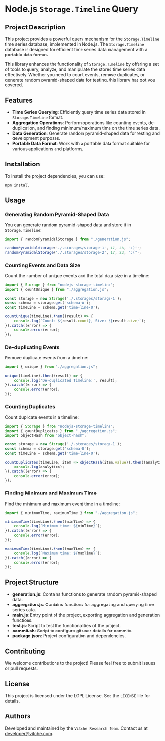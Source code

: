 # Node.js `Storage.Timeline` Query

## Project Description

This project provides a powerful query mechanism for the `Storage.Timeline` time series database, implemented in Node.js. The `Storage.Timeline` database is designed for efficient time series data management with a portable data format.

This library enhances the functionality of `Storage.Timeline` by offering a set of tools to query, analyze, and manipulate the stored time series data effectively. Whether you need to count events, remove duplicates, or generate random pyramid-shaped data for testing, this library has got you covered.

## Features

- **Time Series Querying**: Efficiently query time series data stored in `Storage.Timeline` format.
- **Aggregation Operations**: Perform operations like counting events, de-duplication, and finding minimum/maximum time on the time series data.
- **Data Generation**: Generate random pyramid-shaped data for testing and development purposes.
- **Portable Data Format**: Work with a portable data format suitable for various applications and platforms.

## Installation

To install the project dependencies, you can use:

```sh
npm install
```

## Usage

### Generating Random Pyramid-Shaped Data

You can generate random pyramid-shaped data and store it in `Storage.Timeline`:

```js
import { randomPyramidalStorage } from "./generation.js";

randomPyramidalStorage('./.storages/storage-1', 17, 23, ":)");
randomPyramidalStorage('./.storages/storage-2', 17, 23, ":(");
```

### Counting Events and Data Size

Count the number of unique events and the total data size in a timeline:

```js
import { Storage } from "nodejs-storage-timeline";
import { countUnique } from "./aggregation.js";

const storage = new Storage('./.storages/storage-1');
const schema = storage.get('schema-0');
const timeLine = schema.get('time-line-0');

countUnique(timeLine).then((result) => {
    console.log(`Count: ${result.count}, Size: ${result.size}`);
}).catch((error) => {
    console.error(error);
});
```

### De-duplicating Events

Remove duplicate events from a timeline:

```js
import { unique } from "./aggregation.js";

unique(timeLine).then((result) => {
    console.log('De-duplicated Timeline:', result);
}).catch((error) => {
    console.error(error);
});
```

### Counting Duplicates

Count duplicate events in a timeline:

```js
import { Storage } from "nodejs-storage-timeline";
import { countDuplicates } from "./aggregation.js";
import objectHash from "object-hash";

const storage = new Storage('./.storages/storage-1');
const schema = storage.get('schema-0');
const timeLine = schema.get('time-line-0');

countDuplicates(timeLine, item => objectHash(item.value)).then((analytics) => {
    console.log(analytics);
}).catch((error) => {
    console.error(error);
});
```

### Finding Minimum and Maximum Time

Find the minimum and maximum event time in a timeline:

```js
import { minimumTime, maximumTime } from "./aggregation.js";

minimumTime(timeLine).then((minTime) => {
    console.log(`Minimum time: ${minTime}`);
}).catch((error) => {
    console.error(error);
});

maximumTime(timeLine).then((maxTime) => {
    console.log(`Maximum time: ${maxTime}`);
}).catch((error) => {
    console.error(error);
});
```

## Project Structure

- **generation.js**: Contains functions to generate random pyramid-shaped data.
- **aggregation.js**: Contains functions for aggregating and querying time series data.
- **main.js**: Entry point of the project, exporting aggregation and generation functions.
- **test.js**: Script to test the functionalities of the project.
- **commit.sh**: Script to configure git user details for commits.
- **package.json**: Project configuration and dependencies.

## Contributing

We welcome contributions to the project! Please feel free to submit issues or pull requests.

## License

This project is licensed under the LGPL License. See the `LICENSE` file for details.

## Authors

Developed and maintained by the `Vitche Research Team`. Contact us at [developer@vitche.com](mailto:developer@vitche.com).
